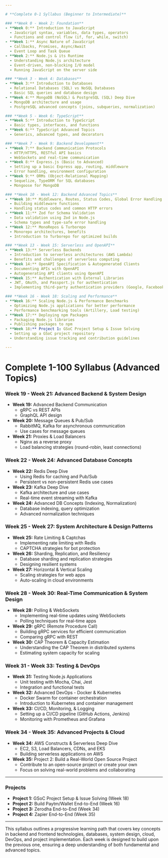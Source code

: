 ```yaml
---

# **Complete 0-1 Syllabus (Beginner to Intermediate)**

### **Week 0 - Week 2: Foundation**
- **Week 0:** Introduction to JavaScript
  - JavaScript syntax, variables, data types, operators
  - Functions and control flow (if, for, while, switch)
- **Week 1:** Async Nature of JavaScript
  - Callbacks, Promises, Async/Await
  - Event Loop and Task Queue
- **Week 2:** Node.js & its Runtime
  - Understanding Node.js architecture
  - Event-driven, non-blocking I/O model
  - Running JavaScript on the server side

### **Week 3 - Week 4: Databases**
- **Week 3:** Introduction to Databases
  - Relational Databases (SQL) vs NoSQL Databases
  - Basic SQL queries and database design
- **Week 4:** MongoDB (NoSQL) & PostgreSQL (SQL) Deep Dive
  - MongoDB architecture and usage
  - PostgreSQL advanced concepts (joins, subqueries, normalization)

### **Week 5 - Week 6: TypeScript**
- **Week 5:** Introduction to TypeScript
  - Basic types, interfaces, and functions
- **Week 6:** TypeScript Advanced Topics
  - Generics, advanced types, and decorators

### **Week 7 - Week 9: Backend Development**
- **Week 7:** Backend Communication Protocols
  - HTTP/HTTPS, RESTful API basics
  - WebSockets and real-time communication
- **Week 8:** Express.js (Basic to Advanced)
  - Setting up a basic Express app, routing, middleware
  - Error handling, environment configuration
- **Week 9:** ORMs (Object-Relational Mapping)
  - Sequelize, TypeORM for SQL databases
  - Mongoose for MongoDB

### **Week 10 - Week 12: Backend Advanced Topics**
- **Week 10:** Middleware, Routes, Status Codes, Global Error Handling
  - Building middleware functions
  - Handling status codes and common HTTP errors
- **Week 11:** Zod for Schema Validation
  - Data validation using Zod in Node.js
  - Schema types and type-safe error handling
- **Week 12:** MonoRepos & Turborepo
  - Monorepo architectures, benefits
  - Introduction to Turborepo for optimized builds

### **Week 13 - Week 15: Serverless and OpenAPI**
- **Week 13:** Serverless Backends
  - Introduction to serverless architectures (AWS Lambda)
  - Benefits and challenges of serverless computing
- **Week 14:** OpenAPI Specification & Autogenerated Clients
  - Documenting APIs with OpenAPI
  - Autogenerating API clients using OpenAPI
- **Week 15:** Authentication with External Libraries
  - JWT, OAuth, and Passport.js for authentication
  - Implementing third-party authentication providers (Google, Facebook)

### **Week 16 - Week 18: Scaling and Performance**
- **Week 16:** Scaling Node.js & Performance Benchmarks
  - Optimizing Node.js applications for better performance
  - Performance benchmarking tools (Artillery, Load testing)
- **Week 17:** Deploying npm Packages
  - Packaging Node.js libraries
  - Publishing packages to npm
- **Week 18:** Project 1: GSoC Project Setup & Issue Solving
  - Setting up a GSoC project repository
  - Understanding issue tracking and contribution guidelines

---
```


# **Complete 1-100 Syllabus (Advanced Topics)**

### **Week 19 - Week 21: Advanced Backend & System Design**

- **Week 19:** Advanced Backend Communication
  - gRPC vs REST APIs
  - GraphQL API design
- **Week 20:** Message Queues & Pub/Sub
  - RabbitMQ, Kafka for asynchronous communication
  - Use cases for message queues
- **Week 21:** Proxies & Load Balancers
  - Nginx as a reverse proxy
  - Load balancing strategies (round-robin, least connections)

### **Week 22 - Week 24: Advanced Database Concepts**

- **Week 22:** Redis Deep Dive
  - Using Redis for caching and Pub/Sub
  - Persistent vs non-persistent Redis use cases
- **Week 23:** Kafka Deep Dive
  - Kafka architecture and use cases
  - Real-time event streaming with Kafka
- **Week 24:** Advanced DB Concepts (Indexing, Normalization)
  - Database indexing, query optimization
  - Advanced normalization techniques

### **Week 25 - Week 27: System Architecture & Design Patterns**

- **Week 25:** Rate Limiting & Captchas
  - Implementing rate limiting with Redis
  - CAPTCHA strategies for bot protection
- **Week 26:** Sharding, Replication, and Resiliency
  - Database sharding and replication strategies
  - Designing resilient systems
- **Week 27:** Horizontal & Vertical Scaling
  - Scaling strategies for web apps
  - Auto-scaling in cloud environments

### **Week 28 - Week 30: Real-Time Communication & System Design**

- **Week 28:** Polling & WebSockets
  - Implementing real-time updates using WebSockets
  - Polling techniques for real-time apps
- **Week 29:** gRPC (Remote Procedure Call)
  - Building gRPC services for efficient communication
  - Comparing gRPC with REST
- **Week 30:** CAP Theorem & Capacity Estimation
  - Understanding the CAP Theorem in distributed systems
  - Estimating system capacity for scaling

### **Week 31 - Week 33: Testing & DevOps**

- **Week 31:** Testing Node.js Applications
  - Unit testing with Mocha, Chai, Jest
  - Integration and functional tests
- **Week 32:** Advanced DevOps - Docker & Kubernetes
  - Docker Swarm for container orchestration
  - Introduction to Kubernetes and container management
- **Week 33:** CI/CD, Monitoring, & Logging
  - Setting up a CI/CD pipeline (GitHub Actions, Jenkins)
  - Monitoring with Prometheus and Grafana

### **Week 34 - Week 35: Advanced Projects & Cloud**

- **Week 34:** AWS Constructs & Serverless Deep Dive
  - EC2, S3, Load Balancers, CDNs, and EKS
  - Building serverless applications on AWS
- **Week 35:** Project 2: Build a Real-World Open Source Project
  - Contribute to an open-source project or create your own
  - Focus on solving real-world problems and collaborating

---

### **Projects**

- **Project 1:** GSoC Project Setup & Issue Solving (Week 18)
- **Project 2:** Build Paytm/Wallet End-to-End (Week 16)
- **Project 3:** Zerodha End-to-End (Week 34)
- **Project 4:** Zapier End-to-End (Week 35)

---

This syllabus outlines a progressive learning path that covers key concepts in backend and frontend technologies, databases, system design, cloud, DevOps, and project implementation. Each week is designed to build upon the previous one, ensuring a deep understanding of both fundamental and advanced topics.
